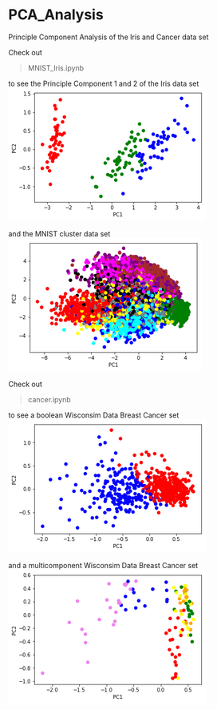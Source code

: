 # PCA_Analysis
Principle Component Analysis of the Iris and Cancer data set

Check out
> MNIST_Iris.ipynb

to see the Principle Component 1 and 2 of the Iris data set<br>
![iris data set](https://github.com/vanities/PCA_Analysis/blob/master/images/iris.png)


and the MNIST cluster data set<br>
![MNIST data set](https://github.com/vanities/PCA_Analysis/blob/master/images/mnist.png)


Check out
> cancer.ipynb


to see a boolean Wisconsim Data Breast Cancer set<br>
![WDBC data set](https://github.com/vanities/PCA_Analysis/blob/master/images/WDBC.png)


and a multicomponent Wisconsim Data Breast Cancer set<br>
![WDBC2 data set](https://github.com/vanities/PCA_Analysis/blob/master/images/WDBC2.png)
